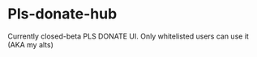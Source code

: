 # Pls-donate-hub
Currently closed-beta PLS DONATE UI. Only whitelisted users can use it (AKA my alts)
